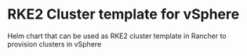 # RKE2 Cluster template for vSphere

Helm chart that can be used as RKE2 cluster template in Rancher to provision clusters in vSphere
